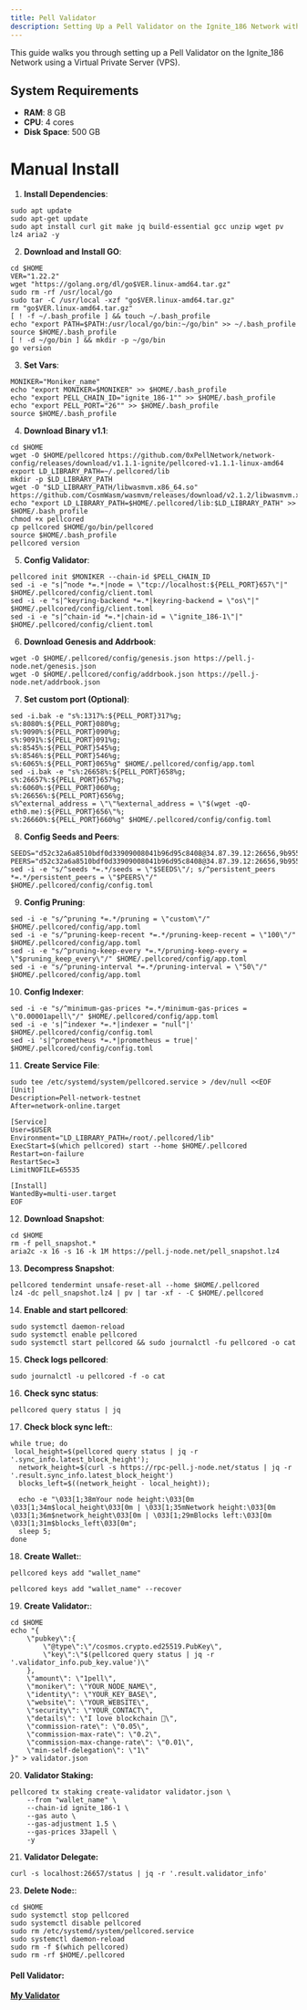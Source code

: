 ```yaml
---
title: Pell Validator
description: Setting Up a Pell Validator on the Ignite_186 Network with a VPS
---
```


This guide walks you through setting up a Pell Validator on the Ignite_186 Network using a Virtual Private Server (VPS).

## System Requirements

- **RAM**: 8 GB
- **CPU**: 4 cores
- **Disk Space**: 500 GB

# Manual Install

1. **Install Dependencies**: 
```
sudo apt update
sudo apt-get update
sudo apt install curl git make jq build-essential gcc unzip wget pv lz4 aria2 -y
```

2. **Download and Install GO**: 
```
cd $HOME
VER="1.22.2"
wget "https://golang.org/dl/go$VER.linux-amd64.tar.gz"
sudo rm -rf /usr/local/go
sudo tar -C /usr/local -xzf "go$VER.linux-amd64.tar.gz"
rm "go$VER.linux-amd64.tar.gz"
[ ! -f ~/.bash_profile ] && touch ~/.bash_profile
echo "export PATH=$PATH:/usr/local/go/bin:~/go/bin" >> ~/.bash_profile
source $HOME/.bash_profile
[ ! -d ~/go/bin ] && mkdir -p ~/go/bin
go version
```

3. **Set Vars**: 
```
MONIKER="Moniker_name"
echo "export MONIKER=$MONIKER" >> $HOME/.bash_profile
echo "export PELL_CHAIN_ID="ignite_186-1"" >> $HOME/.bash_profile
echo "export PELL_PORT="26"" >> $HOME/.bash_profile
source $HOME/.bash_profile
```

4. **Download Binary v1.1**: 
```
cd $HOME
wget -O $HOME/pellcored https://github.com/0xPellNetwork/network-config/releases/download/v1.1.1-ignite/pellcored-v1.1.1-linux-amd64
export LD_LIBRARY_PATH=~/.pellcored/lib
mkdir -p $LD_LIBRARY_PATH
wget -O "$LD_LIBRARY_PATH/libwasmvm.x86_64.so" https://github.com/CosmWasm/wasmvm/releases/download/v2.1.2/libwasmvm.x86_64.so
echo "export LD_LIBRARY_PATH=$HOME/.pellcored/lib:$LD_LIBRARY_PATH" >> $HOME/.bash_profile
chmod +x pellcored
cp pellcored $HOME/go/bin/pellcored
source $HOME/.bash_profile
pellcored version
```

5. **Config Validator**: 
```
pellcored init $MONIKER --chain-id $PELL_CHAIN_ID
sed -i -e "s|^node *=.*|node = \"tcp://localhost:${PELL_PORT}657\"|" $HOME/.pellcored/config/client.toml
sed -i -e "s|^keyring-backend *=.*|keyring-backend = \"os\"|" $HOME/.pellcored/config/client.toml
sed -i -e "s|^chain-id *=.*|chain-id = \"ignite_186-1\"|" $HOME/.pellcored/config/client.toml
```

6. **Download Genesis and Addrbook**: 
```
wget -O $HOME/.pellcored/config/genesis.json https://pell.j-node.net/genesis.json
wget -O $HOME/.pellcored/config/addrbook.json https://pell.j-node.net/addrbook.json
```

7. **Set custom port (Optional)**: 
```
sed -i.bak -e "s%:1317%:${PELL_PORT}317%g;
s%:8080%:${PELL_PORT}080%g;
s%:9090%:${PELL_PORT}090%g;
s%:9091%:${PELL_PORT}091%g;
s%:8545%:${PELL_PORT}545%g;
s%:8546%:${PELL_PORT}546%g;
s%:6065%:${PELL_PORT}065%g" $HOME/.pellcored/config/app.toml
sed -i.bak -e "s%:26658%:${PELL_PORT}658%g;
s%:26657%:${PELL_PORT}657%g;
s%:6060%:${PELL_PORT}060%g;
s%:26656%:${PELL_PORT}656%g;
s%^external_address = \"\"%external_address = \"$(wget -qO- eth0.me):${PELL_PORT}656\"%;
s%:26660%:${PELL_PORT}660%g" $HOME/.pellcored/config/config.toml
```

8. **Config Seeds and Peers**:
```
SEEDS="d52c32a6a8510bdf0d33909008041b96d95c8408@34.87.39.12:26656,9b955d07f05b02b3d622f9cb7a0e6cfecd719985@34.87.47.193:26656"
PEERS="d52c32a6a8510bdf0d33909008041b96d95c8408@34.87.39.12:26656,9b955d07f05b02b3d622f9cb7a0e6cfecd719985@34.87.47.193:26656"
sed -i -e "s/^seeds *=.*/seeds = \"$SEEDS\"/; s/^persistent_peers *=.*/persistent_peers = \"$PEERS\"/" $HOME/.pellcored/config/config.toml
```

9. **Config Pruning**:
```
sed -i -e "s/^pruning *=.*/pruning = \"custom\"/" $HOME/.pellcored/config/app.toml
sed -i -e "s/^pruning-keep-recent *=.*/pruning-keep-recent = \"100\"/" $HOME/.pellcored/config/app.toml
sed -i -e "s/^pruning-keep-every *=.*/pruning-keep-every = \"$pruning_keep_every\"/" $HOME/.pellcored/config/app.toml
sed -i -e "s/^pruning-interval *=.*/pruning-interval = \"50\"/" $HOME/.pellcored/config/app.toml
```

10. **Config Indexer**:
```
sed -i -e "s/^minimum-gas-prices *=.*/minimum-gas-prices = \"0.00001apell\"/" $HOME/.pellcored/config/app.toml
sed -i -e 's|^indexer *=.*|indexer = "null"|' $HOME/.pellcored/config/config.toml
sed -i 's|^prometheus *=.*|prometheus = true|' $HOME/.pellcored/config/config.toml
```

11. **Create Service File**:
```
sudo tee /etc/systemd/system/pellcored.service > /dev/null <<EOF
[Unit]
Description=Pell-network-testnet
After=network-online.target

[Service]
User=$USER
Environment="LD_LIBRARY_PATH=/root/.pellcored/lib"
ExecStart=$(which pellcored) start --home $HOME/.pellcored
Restart=on-failure
RestartSec=3
LimitNOFILE=65535

[Install]
WantedBy=multi-user.target
EOF
```

12. **Download Snapshot**: 
```
cd $HOME
rm -f pell_snapshot.*
aria2c -x 16 -s 16 -k 1M https://pell.j-node.net/pell_snapshot.lz4
```

13. **Decompress Snapshot**:
```
pellcored tendermint unsafe-reset-all --home $HOME/.pellcored
lz4 -dc pell_snapshot.lz4 | pv | tar -xf - -C $HOME/.pellcored
```

14. **Enable and start pellcored**: 
```
sudo systemctl daemon-reload
sudo systemctl enable pellcored
sudo systemctl start pellcored && sudo journalctl -fu pellcored -o cat
```

15. **Check logs pellcored**: 
```
sudo journalctl -u pellcored -f -o cat
```

16. **Check sync status**: 
```
pellcored query status | jq
```

17. **Check block sync left:**: 
```
while true; do
 local_height=$(pellcored query status | jq -r '.sync_info.latest_block_height');
  network_height=$(curl -s https://rpc-pell.j-node.net/status | jq -r '.result.sync_info.latest_block_height')
  blocks_left=$((network_height - local_height));

  echo -e "\033[1;38mYour node height:\033[0m \033[1;34m$local_height\033[0m | \033[1;35mNetwork height:\033[0m \033[1;36m$network_height\033[0m | \033[1;29mBlocks left:\033[0m \033[1;31m$blocks_left\033[0m";
  sleep 5;
done
``` 

18. **Create Wallet:**:
```
pellcored keys add "wallet_name"
```

``` if you want export private key
pellcored keys add "wallet_name" --recover
```

19. **Create Validator:**:
```
cd $HOME
echo "{
    \"pubkey\":{
        \"@type\":\"/cosmos.crypto.ed25519.PubKey\",
        \"key\":\"$(pellcored query status | jq -r '.validator_info.pub_key.value')\"
    },
    \"amount\": \"1pell\",
    \"moniker\": \"YOUR_NODE_NAME\",
    \"identity\": \"YOUR_KEY_BASE\",
    \"website\": \"YOUR_WEBSITE\",
    \"security\": \"YOUR_CONTACT\",
    \"details\": \"I love blockchain 🚀\",
    \"commission-rate\": \"0.05\",
    \"commission-max-rate\": \"0.2\",
    \"commission-max-change-rate\": \"0.01\",
    \"min-self-delegation\": \"1\"
}" > validator.json
```

20. **Validator Staking:**
```
pellcored tx staking create-validator validator.json \
    --from "wallet_name" \
    --chain-id ignite_186-1 \
    --gas auto \
    --gas-adjustment 1.5 \
    --gas-prices 33apell \
    -y
```

21. **Validator Delegate:**
```
curl -s localhost:26657/status | jq -r '.result.validator_info'
```

23. **Delete Node:**:
```
cd $HOME
sudo systemctl stop pellcored
sudo systemctl disable pellcored
sudo rm /etc/systemd/system/pellcored.service
sudo systemctl daemon-reload
sudo rm -f $(which pellcored)
sudo rm -rf $HOME/.pellcored
```

#### **Pell Validator**:
**[My Validator](https://testnet.pell.explorers.guru/validator/pellvaloper1m4h4azjt4qdlps2zg6zgl6f67ew87fzn8kgd8x)**